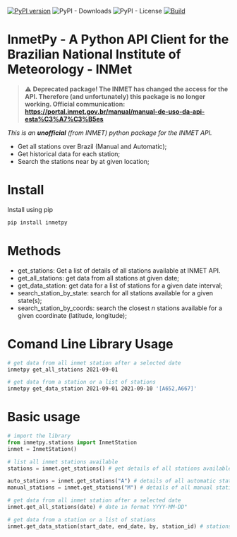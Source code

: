 [![PyPI version](https://badge.fury.io/py/inmetpy.svg)](https://badge.fury.io/py/inmetpy)
![PyPI - Downloads](https://img.shields.io/pypi/dm/inmetpy?color=blue)
![PyPI - License](https://img.shields.io/pypi/l/inmetpy)
[![Build](https://github.com/ocfgaldino/inmetpy/actions/workflows/inmetpy.yml/badge.svg)](https://github.com/ocfgaldino/inmetpy/actions/workflows/inmetpy.yml)

# InmetPy - A Python API Client for the Brazilian National Institute of Meteorology - INMet



> :warning: **Deprecated package! The INMET has changed the access for the API. Therefore (and unfortunately) this package is no longer working. Official communication: https://portal.inmet.gov.br/manual/manual-de-uso-da-api-esta%C3%A7%C3%B5es** 


*This is an **unofficial** (from INMET) python package for the INMET API.*


- Get all stations over Brazil (Manual and Automatic);
- Get historical data for each station;
- Search the stations near by at given location;

# Install

Install using pip

```bash
pip install inmetpy
```

# Methods
- get_stations: Get a list of details of all stations available at INMET API.
- get_all_stations: get data from all stations at given date;
- get_data_station: get data for a list of stations for a given date interval;
- search_station_by_state: search for all stations available for a given state(s);
- search_station_by_coords: search the closest *n* stations available for a given coordinate (latitude, longitude); 



# Comand Line Library Usage

```bash
# get data from all inmet station after a selected date
inmetpy get_all_stations 2021-09-01

# get data from a station or a list of stations
inmetpy get_data_station 2021-09-01 2021-09-10 '[A652,A667]'
```

# Basic usage

```python
# import the library
from inmetpy.stations import InmetStation
inmet = InmetStation()

# list all inmet stations available
stations = inmet.get_stations() # get details of all stations available

auto_stations = inmet.get_stations("A") # details of all automatic stations
manual_stations = inmet.get_stations("M") # details of all manual stations

# get data from all inmet station after a selected date
inmet.get_all_stations(date) # date in format YYYY-MM-DD"

# get data from a station or a list of stations
inmet.get_data_station(start_date, end_date, by, station_id) # stations must be a list of strings with the "CD_STATION" (ID) of the stations desired.
```
